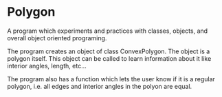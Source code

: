 # Polygon

A program which experiments and practices with classes, objects, and overall object oriented programing.

The program creates an object of class ConvexPolygon. The object is a polygon itself. This object can be called to learn information about it like interior angles, length, etc...

The program also has a function which lets the user know if it is a regular polygon, i.e. all edges and interior angles in the polyon are equal.
